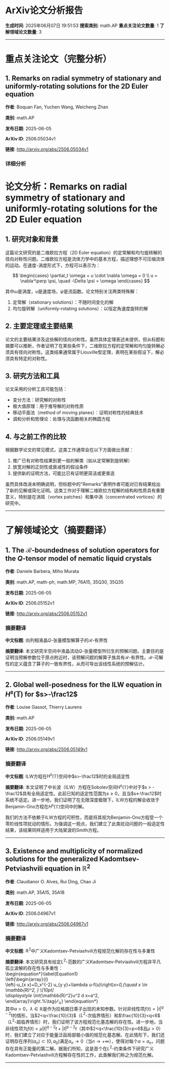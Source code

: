 # ArXiv论文分析报告

**生成时间**: 2025年06月07日 19:51:53
**搜索类别**: math.AP
**重点关注论文数量**: 1
**了解领域论文数量**: 3

---

# 重点关注论文（完整分析）

## 1. Remarks on radial symmetry of stationary and uniformly-rotating solutions for the 2D Euler equation

**作者**: Boquan Fan, Yuchen Wang, Weicheng Zhan

**类别**: math.AP

**发布日期**: 2025-06-05

**ArXiv ID**: 2506.05034v1

**链接**: http://arxiv.org/abs/2506.05034v1

### 详细分析

# 论文分析：Remarks on radial symmetry of stationary and uniformly-rotating solutions for the 2D Euler equation

## 1. 研究对象和背景

这篇论文研究的是二维欧拉方程（2D Euler equation）的定常解和均匀旋转解的径向对称性问题。二维欧拉方程是流体力学中的基本方程，描述理想不可压缩流体的运动。在速度-涡度形式下，方程可以表示为：

$$
\begin{cases}
\partial_t \omega + u \cdot \nabla \omega = 0 \\
u = \nabla^\perp \psi, \quad -\Delta \psi = \omega
\end{cases}
$$

其中$\omega$是涡度，$u$是速度场，$\psi$是流函数。论文特别关注两类特殊解：
1. 定常解（stationary solutions）：不随时间变化的解
2. 均匀旋转解（uniformly-rotating solutions）：以恒定角速度旋转的解

## 2. 主要定理或主要结果

论文的主要结果涉及这些解的径向对称性。虽然具体定理表述未提供，但从标题和摘要可以推断，作者证明了在某些条件下，二维欧拉方程的定常解和均匀旋转解必须具有径向对称性。这类结果通常属于Liouville型定理，表明在某些假设下，解必须具有特定的对称性。

## 3. 研究方法和工具

论文采用的分析工具可能包括：
- 变分方法：研究解的对称性
- 极大值原理：用于推导解的对称性质
- 移动平面法（method of moving planes）：证明对称性的经典技术
- 调和分析和势理论：处理与流函数相关的椭圆方程

## 4. 与之前工作的比较

根据数学论文的常见模式，这类工作通常会在以下方面做出贡献：
1. 推广已有对称性结果到更一般的解类（如从定常解到旋转解）
2. 放宽对解的正则性或衰减性的假设条件
3. 提供新的证明方法，可能比已有证明更简洁或更普适

虽然具体改进未明确说明，但标题中的"Remarks"表明作者可能对已有结果给出了新的见解或简化证明。这类工作对于理解二维欧拉方程解的结构和性质具有重要意义，特别是在涡斑（vortex patches）和集中涡（concentrated vortices）的研究中。

---

# 了解领域论文（摘要翻译）

## 1. The $\mathcal{R}$-boundedness of solution operators for the $Q$-tensor model of nematic liquid crystals

**作者**: Daniele Barbera, Miho Murata

**类别**: math.AP, math-ph, math.MP, 76A15, 35Q30, 35Q35

**发布日期**: 2025-06-05

**ArXiv ID**: 2506.05152v1

**链接**: http://arxiv.org/abs/2506.05152v1

### 摘要翻译

**中文标题**: 向列相液晶$Q$-张量模型解算子的$\mathcal{R}$-有界性  

**摘要翻译**: 本文研究半空间中液晶流动$Q$-张量模型所衍生的预解问题。主要目的是证明当预解参数位于原点附近时，该预解问题的解算子族具有$\mathcal{R}$-有界性。$\mathcal{R}$-可解性的定义蕴含了算子的一致有界性，从而可导出该线性系统的预解估计。

---

## 2. Global well-posedness for the ILW equation in $H^s(\mathbb{T})$ for $s>-\frac12$

**作者**: Louise Gassot, Thierry Laurens

**类别**: math.AP

**发布日期**: 2025-06-05

**ArXiv ID**: 2506.05149v1

**链接**: http://arxiv.org/abs/2506.05149v1

### 摘要翻译

**中文标题**: ILW方程在$H^s(\mathbb{T})$空间中$s>-\frac12$时的全局适定性  

**摘要翻译**: 本文证明了中长波（ILW）方程在Sobolev空间$H^s(\mathbb{T})$中对于$s > -\frac12$具有全局适定性。此前已知的适定性范围为$s\geq 0$，且当$s<-\frac12$时系统不适定。进一步地，我们证明了在无限深度极限下，ILW方程的解会收敛于Benjamin-Ono方程在$H^s(\mathbb{T})$空间中的解。  

我们的方法不依赖于ILW方程的可积性，而是将其视为Benjamin-Ono方程受一个零阶线性项扰动的情形。为强调这一观点，我们建立了此类扰动问题的一般适定性结果，该结果同样适用于大陆架波的Smith方程。

---

## 3. Existence and multiplicity of normalized solutions for the generalized Kadomtsev-Petviashvili equation in $\mathbb{R}^2$

**作者**: Claudianor O. Alves, Rui Ding, Chao Ji

**类别**: math.AP, 35A15, 35A18

**发布日期**: 2025-06-05

**ArXiv ID**: 2506.04967v1

**链接**: http://arxiv.org/abs/2506.04967v1

### 摘要翻译

**中文标题**: $\mathbb{R}^2$中广义Kadomtsev-Petviashvili方程规范化解的存在性与多重性  

**摘要翻译**: 本文研究具有给定$L^2$-范数的广义Kadomtsev-Petviashvili方程非平凡孤立波解的存在性与多重性：  
\begin{equation*}\label{Equation1}  
  \left\{\begin{array}{l}  
  \left(-u_{x x}+D_x^{-2} u_{y y}+\lambda u-f(u)\right)_x=0,{\quad x \in  
\mathbb{R}^2, } \\[10pt]  
  \displaystyle \int_{\mathbb{R}^2}u^2 d x=a^2,  
  \end{array}\right.%\tag{$\mathscr E_\lambda$} \end{equation*}  
其中$a>0$，$\lambda \in \mathbb{R}$是作为拉格朗日乘子出现的未知参数。针对非线性项$f(t)=|t|^{q-2}t$的情形，当$2<q<\frac{10}{3}$（$L^2$-次临界情形）和$\frac{10}{3}<q<6$（$L^2$-超临界情形）时，我们证明了该方程规范化基态解的存在性。进一步地，当非线性项为$f(t)=\mu|t|^{q-2}t+|t|^{p-2}t$（其中$2<q<\frac{10}{3}<p<6$且$\mu>0$）时，我们建立了对应于能量泛函局部极小值的规范化基态解。在此情形下，我们还证明存在序列$(a_n) \subset (0,a_0)$满足$a_n \to 0$（当$n \to+\infty$），使得对每个$a=a_n$，问题存在具有正能量的第二解。据我们所知，这是首个在$L^2$-约束条件下研究广义Kadomtsev-Petviashvili方程解存在性的工作，此类解我们称之为规范化解。

---

